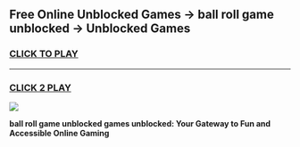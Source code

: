 
## Free Online Unblocked Games → ball roll game unblocked → Unblocked Games
<h3>
<a href="https://premium.freeplayer.one?title=ball_roll_game_unblocked&ref=21F">CLICK TO PLAY</a></h3>
<hr>

<h3>
<a href="https://premium.freeplayer.one?title=ball_roll_game_unblocked&ref=21F">CLICK 2 PLAY</a>
  
</h3>

<a href="https://premium.freeplayer.one?title=ball_roll_game_unblocked&ref=21F/"><img src="https://clearcache.store/games.png"></a>


**ball roll game unblocked games unblocked: Your Gateway to Fun and Accessible Online Gaming**
